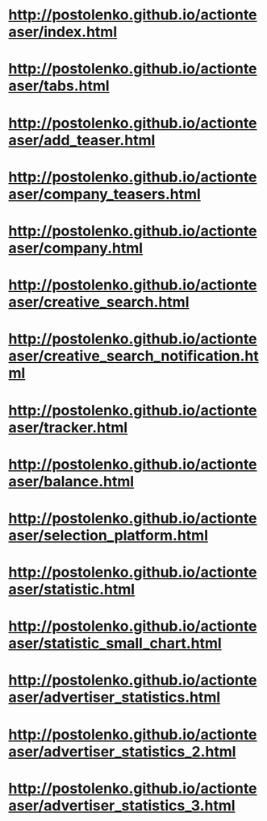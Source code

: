 # http://postolenko.github.io/actionteaser/index.html
# http://postolenko.github.io/actionteaser/tabs.html
# http://postolenko.github.io/actionteaser/add_teaser.html
# http://postolenko.github.io/actionteaser/company_teasers.html
# http://postolenko.github.io/actionteaser/company.html
# http://postolenko.github.io/actionteaser/creative_search.html
# http://postolenko.github.io/actionteaser/creative_search_notification.html
# http://postolenko.github.io/actionteaser/tracker.html
# http://postolenko.github.io/actionteaser/balance.html
# http://postolenko.github.io/actionteaser/selection_platform.html
# http://postolenko.github.io/actionteaser/statistic.html
# http://postolenko.github.io/actionteaser/statistic_small_chart.html
# http://postolenko.github.io/actionteaser/advertiser_statistics.html
# http://postolenko.github.io/actionteaser/advertiser_statistics_2.html
# http://postolenko.github.io/actionteaser/advertiser_statistics_3.html